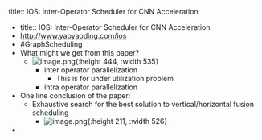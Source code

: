 title:: IOS: Inter-Operator Scheduler for CNN Acceleration
- title:: IOS: Inter-Operator Scheduler for CNN Acceleration
- http://www.yaoyaoding.com/ios
- #GraphScheduling
- What might we get from this paper?
	- ![image.png](../assets/image_1675151760403_0.png){:height 444, :width 535}
		- inter operator parallelization
			- This is for under utilization problem
		- intra operator parallelization
- One line conclusion of the paper:
	- Exhaustive search for the best solution to vertical/horizontal fusion scheduling
		- ![image.png](../assets/image_1675151928644_0.png){:height 211, :width 526}
-